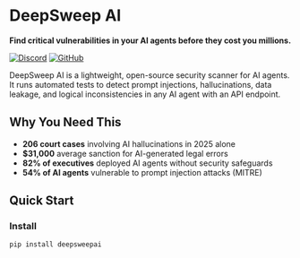 # DeepSweep AI

**Find critical vulnerabilities in your AI agents before they cost you millions.**

[![Discord](https://img.shields.io/badge/Discord-Join%20Community-7289DA)](https://discord.gg/SdXZp4J47n)
[![GitHub](https://img.shields.io/badge/GitHub-Star%20Project-181717)](https://github.com/deepsweep-ai/deepsweepai)

DeepSweep AI is a lightweight, open-source security scanner for AI agents. It runs automated tests to detect prompt injections, hallucinations, data leakage, and logical inconsistencies in any AI agent with an API endpoint.

## Why You Need This

- **206 court cases** involving AI hallucinations in 2025 alone
- **$31,000** average sanction for AI-generated legal errors  
- **82% of executives** deployed AI agents without security safeguards
- **54% of AI agents** vulnerable to prompt injection attacks (MITRE)

## Quick Start

### Install
```bash
pip install deepsweepai